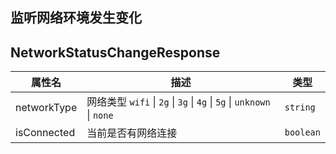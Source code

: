 ## 监听网络环境发生变化
<code src="./onNetworkStatusChange.tsx"></code>

## NetworkStatusChangeResponse

| 属性名 | 描述 | 类型 |
| ---- | ---- | ---- |
| networkType | 网络类型 `wifi` \| `2g` \| `3g` \| `4g` \| `5g` \| `unknown` \| `none` | `string` |
| isConnected | 当前是否有网络连接 | `boolean` |

